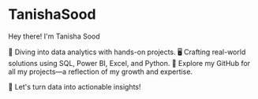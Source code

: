# TanishaSood

Hey there! I'm Tanisha Sood

📌 Diving into data analytics with hands-on projects.
🖥️ Crafting real-world solutions using SQL, Power BI, Excel, and Python.
📂 Explore my GitHub for all my projects—a reflection of my growth and expertise.

🚀 Let's turn data into actionable insights!
